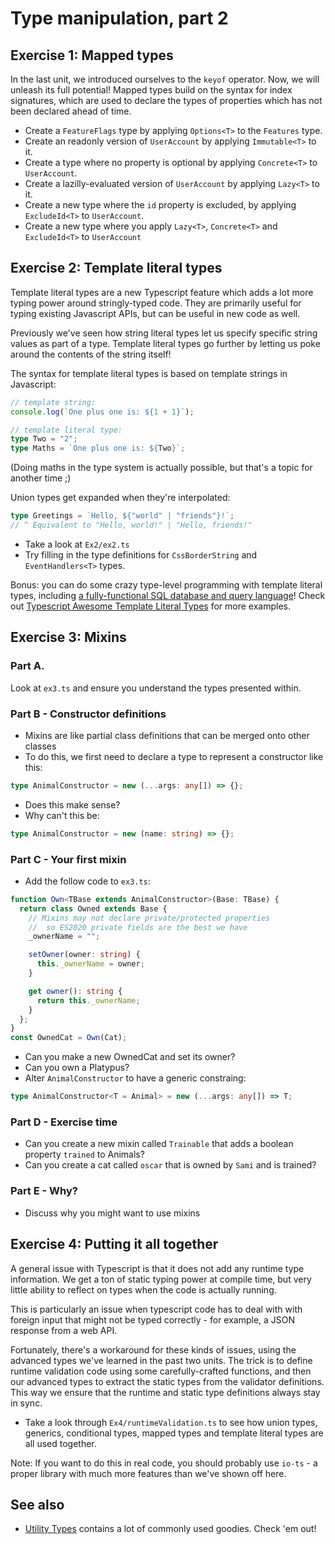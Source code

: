 # Type manipulation, part 2

## Exercise 1: Mapped types

In the last unit, we introduced ourselves to the `keyof` operator. Now, we will unleash its full potential! Mapped types build on the syntax for index signatures, which are used to declare the types of properties which has not been declared ahead of time.

- Create a `FeatureFlags` type by applying `Options<T>` to the `Features` type.
- Create an readonly version of `UserAccount` by applying `Immutable<T>` to it.
- Create a type where no property is optional by applying `Concrete<T>` to `UserAccount`.
- Create a lazilly-evaluated version of `UserAccount` by applying `Lazy<T>` to it.
- Create a new type where the `id` property is excluded, by applying `ExcludeId<T>` to `UserAccount`.
- Create a new type where you apply `Lazy<T>`, `Concrete<T>` and `ExcludeId<T>` to `UserAccount`

## Exercise 2: Template literal types

Template literal types are a new Typescript feature which adds a lot more typing power around stringly-typed code. They are primarily useful for typing existing Javascript APIs, but can be useful in new code as well.

Previously we've seen how string literal types let us specify specific string values as part of a type. Template literal types go further by letting us poke around the contents of the string itself!

The syntax for template literal types is based on template strings in Javascript:

```ts
// template string:
console.log(`One plus one is: ${1 + 1}`);

// template literal type:
type Two = "2";
type Maths = `One plus one is: ${Two}`;
```

(Doing maths in the type system is actually possible, but that's a topic for another time ;)

Union types get expanded when they're interpolated:

```ts
type Greetings = `Hello, ${"world" | "friends"}!`;
// ^ Equivalent to "Hello, world!" | "Hello, friends!"
```

- Take a look at `Ex2/ex2.ts`
- Try filling in the type definitions for `CssBorderString` and `EventHandlers<T>` types.

Bonus: you can do some crazy type-level programming with template literal types, including [a fully-functional SQL database and query language](https://github.com/codemix/ts-sql)! Check out [Typescript Awesome Template Literal Types](https://github.com/ghoullier/awesome-template-literal-types) for more examples.

## Exercise 3: Mixins

### Part A.

Look at `ex3.ts` and ensure you understand the types presented within.

### Part B - Constructor definitions

- Mixins are like partial class definitions that can be merged onto other classes
- To do this, we first need to declare a type to represent a constructor like this:

```ts
type AnimalConstructor = new (...args: any[]) => {};
```

- Does this make sense?
- Why can't this be:

```ts
type AnimalConstructor = new (name: string) => {};
```

### Part C - Your first mixin

- Add the follow code to `ex3.ts`:

```ts
function Own<TBase extends AnimalConstructor>(Base: TBase) {
  return class Owned extends Base {
    // Mixins may not declare private/protected properties
    //	so ES2020 private fields are the best we have
    _ownerName = "";

    setOwner(owner: string) {
      this._ownerName = owner;
    }

    get owner(): string {
      return this._ownerName;
    }
  };
}
const OwnedCat = Own(Cat);
```

- Can you make a new OwnedCat and set its owner?
- Can you own a Platypus?
- Alter `AnimalConstructor` to have a generic constraing:

```ts
type AnimalConstructor<T = Animal> = new (...args: any[]) => T;
```

### Part D - Exercise time

- Can you create a new mixin called `Trainable` that adds a boolean property `trained` to Animals?
- Can you create a cat called `oscar` that is owned by `Sami` and is trained?

### Part E - Why?

- Discuss why you might want to use mixins

## Exercise 4: Putting it all together

A general issue with Typescript is that it does not add any runtime type information. We get a ton of static typing power at compile time, but very little ability to reflect on types when the code is actually running.

This is particularly an issue when typescript code has to deal with with foreign input that might not be typed correctly - for example, a JSON response from a web API.

Fortunately, there's a workaround for these kinds of issues, using the advanced types we've learned in the past two units. The trick is to define runtime validation code using some carefully-crafted functions, and then our advanced types to extract the static types from the validator definitions. This way we ensure that the runtime and static type definitions always stay in sync.

- Take a look through `Ex4/runtimeValidation.ts` to see how union types, generics, conditional types, mapped types and template literal types are all used together.

Note: If you want to do this in real code, you should probably use `io-ts` - a proper library with much more features than we've shown off here.

## See also

- [Utility Types](https://www.typescriptlang.org/docs/handbook/utility-types.html) contains a lot of commonly used goodies. Check 'em out!
